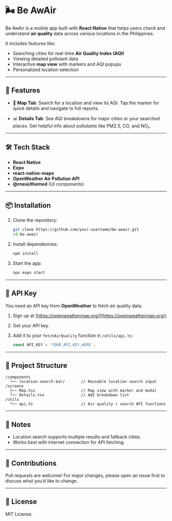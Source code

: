 # 🌬️ Be AwAir

Be AwAir is a mobile app built with **React Native** that helps users check and understand **air quality** data across various locations in the Philippines.

It includes features like:

* Searching cities for real-time **Air Quality Index (AQI)**
* Viewing detailed pollutant data
* Interactive **map view** with markers and AQI popups
* Personalized location selection

---

## 🚀 Features

* 📍 **Map Tab**:
  Search for a location and view its AQI. Tap the marker for quick details and navigate to full reports.

* 📊 **Details Tab**:
  See AQI breakdowns for major cities or your searched places. Get helpful info about pollutants like PM2.5, CO, and NO₂.

---

## 🛠️ Tech Stack

* **React Native**
* **Expo**
* **react-native-maps**
* **OpenWeather Air Pollution API**
* **@rneui/themed** (UI components)

---

## 📦 Installation

1. Clone the repository:

   ```bash
   git clone https://github.com/your-username/be-awair.git
   cd be-awair
   ```

2. Install dependencies:

   ```bash
   npm install
   ```

3. Start the app:

   ```bash
   npx expo start
   ```

---

## 🔑 API Key

You need an API key from **OpenWeather** to fetch air quality data.

1. Sign up at [https://openweathermap.org/](https://openweathermap.org/)
2. Get your API key.
3. Add it to your `fetchAirQuality` function in `/utils/api.ts`:

   ```ts
   const API_KEY = 'YOUR_API_KEY_HERE';
   ```

---

## 📂 Project Structure

```
/components
  └── location-search-bar/       // Reusable location search input
/screens
  ├── Map.tsx                    // Map view with marker and modal
  └── Details.tsx                // AQI breakdown list
/utils
  └── api.ts                     // Air quality + search API functions
```

---

## 📌 Notes

* Location search supports multiple results and fallback cities.
* Works best with internet connection for API fetching.

---

## 🙌 Contributions

Pull requests are welcome! For major changes, please open an issue first to discuss what you’d like to change.

---

## 📄 License

MIT License.

